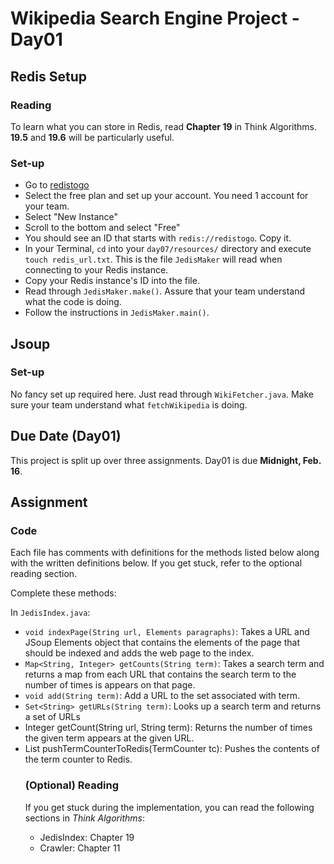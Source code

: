 # Wikipedia Search Engine Project - Day01

## Redis Setup

### Reading

To learn what you can store in Redis, read **Chapter 19** in Think Algorithms. **19.5** and **19.6** will be particularly useful.

### Set-up

  * Go to [redistogo](https://redistogo.com)
  * Select the free plan and set up your account. You need 1 account for your team.
  * Select "New Instance"
  * Scroll to the bottom and select "Free"
  * You should see an ID that starts with `redis://redistogo`. Copy it.
  * In your Terminal, `cd` into your `day07/resources/` directory and execute `touch redis_url.txt`. This is the file `JedisMaker` will read when connecting to your Redis instance.
  * Copy your Redis instance's ID into the file.
  * Read through `JedisMaker.make()`. Assure that your team understand what the code is doing.
  * Follow the instructions in `JedisMaker.main()`.


## Jsoup

### Set-up

No fancy set up required here. Just read through `WikiFetcher.java`. Make sure your team understand what `fetchWikipedia` is doing.

## Due Date (Day01)

This project is split up over three assignments.  Day01 is due **Midnight, Feb. 16**.

## Assignment

### Code

Each file has comments with definitions for the methods listed below along with the written definitions below.  If you get stuck, refer to the optional reading section.

Complete these methods:

In `JedisIndex.java`:

* `void indexPage(String url, Elements paragraphs)`: Takes a URL and JSoup Elements object that contains the elements of the page that should be indexed and adds the web page to the index.
* `Map<String, Integer> getCounts(String term)`: Takes a search term and returns a map from each URL that contains the search term to the number of times is appears on that page.
* `void add(String term)`: Add a URL to the set associated with term.
* `Set<String> getURLs(String term)`: Looks up a search term and returns a set of URLs
* Integer getCount(String url, String term): Returns the number of times the given term appears at the given URL.
* List <Object> pushTermCounterToRedis(TermCounter tc): Pushes the contents of the term counter to Redis.


### (Optional) Reading

If you get stuck during the implementation, you can read the following sections in *Think Algorithms*:

* JedisIndex: Chapter 19
* Crawler: Chapter 11
